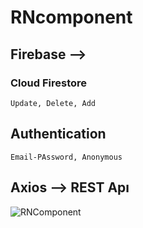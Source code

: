 # RNcomponent

## Firebase --> 

### Cloud Firestore
    Update, Delete, Add
  
## Authentication
    Email-PAssword, Anonymous

## Axios --> REST Apı



![RNComponent](https://user-images.githubusercontent.com/45879059/218330274-12e08119-86da-4110-a763-c384ea60ed0c.png)

